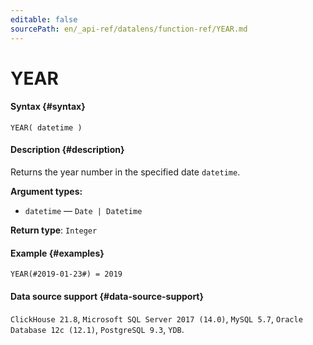 ```yaml
---
editable: false
sourcePath: en/_api-ref/datalens/function-ref/YEAR.md
---
```


# YEAR



#### Syntax {#syntax}


```
YEAR( datetime )
```

#### Description {#description}
Returns the year number in the specified date `datetime`.

**Argument types:**
- `datetime` — `Date | Datetime`


**Return type**: `Integer`

#### Example {#examples}

```
YEAR(#2019-01-23#) = 2019
```


#### Data source support {#data-source-support}

`ClickHouse 21.8`, `Microsoft SQL Server 2017 (14.0)`, `MySQL 5.7`, `Oracle Database 12c (12.1)`, `PostgreSQL 9.3`, `YDB`.
